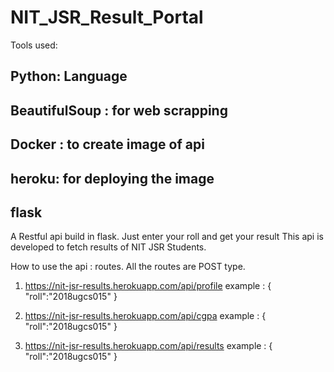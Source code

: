 # NIT_JSR_Result_Portal
Tools used:
## Python: Language
## BeautifulSoup : for web scrapping
## Docker : to create image of api
## heroku: for deploying the image
## flask 

A Restful api build in flask. Just enter your roll and get your result
This api is developed to fetch results of NIT JSR Students.

How to use the api :
routes.
All the routes are POST type.

1) https://nit-jsr-results.herokuapp.com/api/profile 
   example :
   {
      "roll":"2018ugcs015"
   }
   
2) https://nit-jsr-results.herokuapp.com/api/cgpa 
   example :
   {
      "roll":"2018ugcs015"
   }
   
3)  https://nit-jsr-results.herokuapp.com/api/results
   example :
   {
      "roll":"2018ugcs015"
   }  
